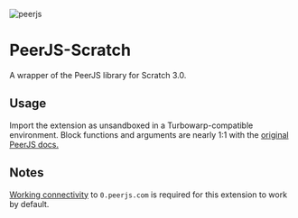 ![peerjs](https://github.com/user-attachments/assets/8572d32f-f8b0-4bac-aabf-653f29578299)

# PeerJS-Scratch
A wrapper of the PeerJS library for Scratch 3.0.

## Usage
Import the extension as unsandboxed in a Turbowarp-compatible environment.
Block functions and arguments are nearly 1:1 with the [original PeerJS docs.](https://peerjs.com/docs/#api)

## Notes
[Working connectivity](https://status.peerjs.com/) to `0.peerjs.com` is required for this extension to work by default.
